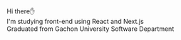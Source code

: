 <p>
Hi there✋<br>
I'm studying front-end using React and Next.js <br>
Graduated from Gachon University Software Department <br>
</p>
